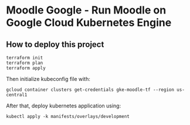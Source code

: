 # Moodle Google - Run Moodle on Google Cloud Kubernetes Engine

## How to deploy this project
```
terraform init
terraform plan
terraform apply
```

Then initialize kubeconfig file with:
```
gcloud container clusters get-credentials gke-moodle-tf --region us-central1
```

After that, deploy kubernetes application using:
```
kubectl apply -k manifests/overlays/development
```
